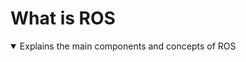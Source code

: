 # What is ROS
<details open>
<summary>Explains the main components and concepts of ROS</summary>
</details>